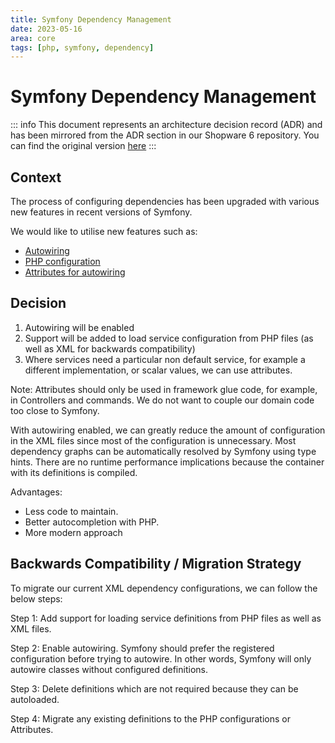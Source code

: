 ```yaml
---
title: Symfony Dependency Management
date: 2023-05-16
area: core
tags: [php, symfony, dependency]
---
```


# Symfony Dependency Management

::: info
This document represents an architecture decision record (ADR) and has been mirrored from the ADR section in our Shopware 6 repository.
You can find the original version [here](https://github.com/shopware/shopware/blob/trunk/adr/2023-05-16-symfony-dependency-management.md)
:::

## Context

The process of configuring dependencies has been upgraded with various new features in recent versions of Symfony.

We would like to utilise new features such as:

* [Autowiring](https://symfony.com/doc/current/service_container.html)
* [PHP configuration](https://symfony.com/doc/current/service_container/import.html)
* [Attributes for autowiring](https://symfony.com/blog/new-in-symfony-6-1-service-autowiring-attributes)

## Decision

1. Autowiring will be enabled
2. Support will be added to load service configuration from PHP files (as well as XML for backwards compatibility)
3. Where services need a particular non default service, for example a different implementation, or scalar values, we can use attributes.

Note: Attributes should only be used in framework glue code, for example, in Controllers and commands. We do not want to couple our domain code too close to Symfony.

With autowiring enabled, we can greatly reduce the amount of configuration in the XML files since most of the configuration is unnecessary. Most dependency graphs can be automatically resolved by Symfony using type hints.
There are no runtime performance implications because the container with its definitions is compiled.

Advantages:

* Less code to maintain.
* Better autocompletion with PHP.
* More modern approach

## Backwards Compatibility / Migration Strategy

To migrate our current XML dependency configurations, we can follow the below steps:

Step 1: Add support for loading service definitions from PHP files as well as XML files.

Step 2: Enable autowiring. Symfony should prefer the registered configuration before trying to autowire. In other words, Symfony will only autowire classes without configured definitions.

Step 3: Delete definitions which are not required because they can be autoloaded.

Step 4: Migrate any existing definitions to the PHP configurations or Attributes.
